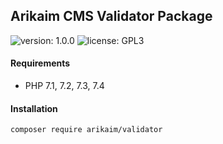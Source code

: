## Arikaim CMS Validator Package
![version: 1.0.0](https://img.shields.io/github/release/arikaim/validator.svg)
![license: GPL3](https://img.shields.io/badge/License-GPLv3-blue.svg)
   
  
  
#### Requirements 
  * PHP 7.1, 7.2, 7.3, 7.4


#### Installation

```sh
composer require arikaim/validator
```
